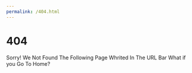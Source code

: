 ```yaml
---
permalink: /404.html
---
```


# 404
Sorry! We Not Found The Following Page Whrited In The URL Bar
What if you Go To Home? 
